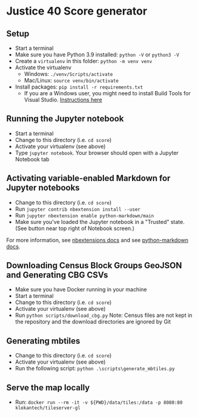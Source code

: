 # Justice 40 Score generator

## Setup

- Start a terminal
- Make sure you have Python 3.9 installed: `python -V` or `python3 -V`
- Create a `virtualenv` in this folder: `python -m venv venv`
- Activate the virtualenv
  - Windows: `./venv/Scripts/activate`
  - Mac/Linux: `source venv/bin/activate`
- Install packages: `pip install -r requirements.txt`
  - If you are a Windows user, you might need to install Build Tools for Visual Studio. [Instructions here](https://stackoverflow.com/a/54136652)

## Running the Jupyter notebook

- Start a terminal
- Change to this directory (i.e. `cd score`)
- Activate your virtualenv (see above)
- Type `jupyter notebook`. Your browser should open with a Jupyter Notebook tab

## Activating variable-enabled Markdown for Jupyter notebooks 
- Change to this directory (i.e. `cd score`)
- Run `jupyter contrib nbextension install --user`
- Run `jupyter nbextension enable python-markdown/main`
- Make sure you've loaded the Jupyter notebook in a "Trusted" state. (See button near
 top right of Notebook screen.)
 
For more information, see [nbextensions docs](https://jupyter-contrib-nbextensions.readthedocs.io/en/latest/install.html) and
see [python-markdown docs](https://github.com/ipython-contrib/jupyter_contrib_nbextensions/tree/master/src/jupyter_contrib_nbextensions/nbextensions/python-markdown). 

## Downloading Census Block Groups GeoJSON and Generating CBG CSVs

- Make sure you have Docker running in your machine
- Start a terminal
- Change to this directory (i.e. `cd score`)
- Activate your virtualenv (see above)
- Run `python scripts/download_cbg.py`
  Note: Census files are not kept in the repository and the download directories are ignored by Git

## Generating mbtiles

- Change to this directory (i.e. `cd score`)
- Activate your virtualenv (see above)
- Run the following script: `python .\scripts\generate_mbtiles.py`

## Serve the map locally

- Run: `docker run --rm -it -v ${PWD}/data/tiles:/data -p 8080:80 klokantech/tileserver-gl`
